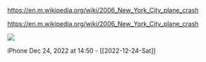 https://en.m.wikipedia.org/wiki/2006_New_York_City_plane_crash

https://en.m.wikipedia.org/wiki/2006_New_York_City_plane_crash

![](<file:///Users/johnoleary/Library/Mobile Documents/iCloud~is~workflow~my~workflows/Documents/Screenshots/2022-12-24 145004.png>)

iPhone
Dec 24, 2022 at 14:50 - [[2022-12-24-Sat]]

